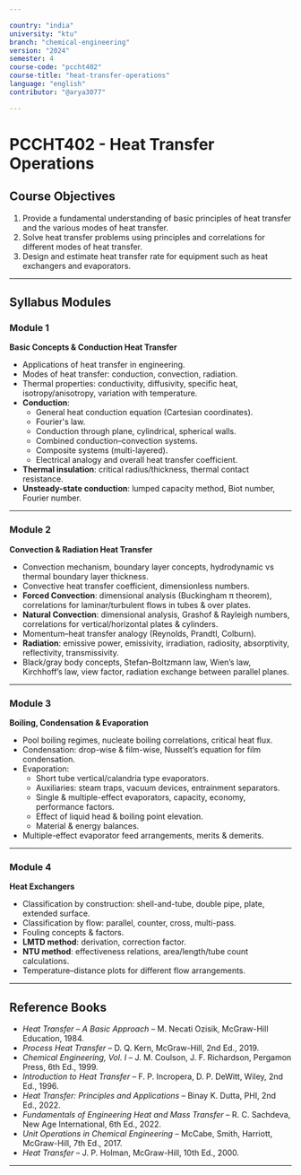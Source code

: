 ```yaml
---

country: "india"
university: "ktu"
branch: "chemical-engineering"
version: "2024"
semester: 4
course-code: "pccht402"
course-title: "heat-transfer-operations"
language: "english"
contributor: "@arya3077"

---
```


# PCCHT402 - Heat Transfer Operations

## Course Objectives

1. Provide a fundamental understanding of basic principles of heat transfer and the various modes of heat transfer.  
2. Solve heat transfer problems using principles and correlations for different modes of heat transfer.  
3. Design and estimate heat transfer rate for equipment such as heat exchangers and evaporators.  

---

## Syllabus Modules

### Module 1
**Basic Concepts & Conduction Heat Transfer**  
- Applications of heat transfer in engineering.  
- Modes of heat transfer: conduction, convection, radiation.  
- Thermal properties: conductivity, diffusivity, specific heat, isotropy/anisotropy, variation with temperature.  
- **Conduction**:  
  - General heat conduction equation (Cartesian coordinates).  
  - Fourier's law.  
  - Conduction through plane, cylindrical, spherical walls.  
  - Combined conduction–convection systems.  
  - Composite systems (multi-layered).  
  - Electrical analogy and overall heat transfer coefficient.  
- **Thermal insulation**: critical radius/thickness, thermal contact resistance.  
- **Unsteady-state conduction**: lumped capacity method, Biot number, Fourier number.  

---

### Module 2
**Convection & Radiation Heat Transfer**  
- Convection mechanism, boundary layer concepts, hydrodynamic vs thermal boundary layer thickness.  
- Convective heat transfer coefficient, dimensionless numbers.  
- **Forced Convection**: dimensional analysis (Buckingham π theorem), correlations for laminar/turbulent flows in tubes & over plates.  
- **Natural Convection**: dimensional analysis, Grashof & Rayleigh numbers, correlations for vertical/horizontal plates & cylinders.  
- Momentum–heat transfer analogy (Reynolds, Prandtl, Colburn).  
- **Radiation**: emissive power, emissivity, irradiation, radiosity, absorptivity, reflectivity, transmissivity.  
- Black/gray body concepts, Stefan–Boltzmann law, Wien’s law, Kirchhoff’s law, view factor, radiation exchange between parallel planes.  

---

### Module 3
**Boiling, Condensation & Evaporation**  
- Pool boiling regimes, nucleate boiling correlations, critical heat flux.  
- Condensation: drop-wise & film-wise, Nusselt’s equation for film condensation.  
- Evaporation:  
  - Short tube vertical/calandria type evaporators.  
  - Auxiliaries: steam traps, vacuum devices, entrainment separators.  
  - Single & multiple-effect evaporators, capacity, economy, performance factors.  
  - Effect of liquid head & boiling point elevation.  
  - Material & energy balances.  
- Multiple-effect evaporator feed arrangements, merits & demerits.  

---

### Module 4
**Heat Exchangers**  
- Classification by construction: shell-and-tube, double pipe, plate, extended surface.  
- Classification by flow: parallel, counter, cross, multi-pass.  
- Fouling concepts & factors.  
- **LMTD method**: derivation, correction factor.  
- **NTU method**: effectiveness relations, area/length/tube count calculations.  
- Temperature–distance plots for different flow arrangements.  

---

## Reference Books

- *Heat Transfer – A Basic Approach* – M. Necati Ozisik, McGraw-Hill Education, 1984.  
- *Process Heat Transfer* – D. Q. Kern, McGraw-Hill, 2nd Ed., 2019.  
- *Chemical Engineering, Vol. I* – J. M. Coulson, J. F. Richardson, Pergamon Press, 6th Ed., 1999.  
- *Introduction to Heat Transfer* – F. P. Incropera, D. P. DeWitt, Wiley, 2nd Ed., 1996.  
- *Heat Transfer: Principles and Applications* – Binay K. Dutta, PHI, 2nd Ed., 2022.  
- *Fundamentals of Engineering Heat and Mass Transfer* – R. C. Sachdeva, New Age International, 6th Ed., 2022.  
- *Unit Operations in Chemical Engineering* – McCabe, Smith, Harriott, McGraw-Hill, 7th Ed., 2017.  
- *Heat Transfer* – J. P. Holman, McGraw-Hill, 10th Ed., 2000.  

---
